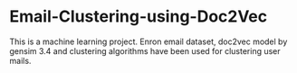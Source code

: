 # Email-Clustering-using-Doc2Vec
This is a machine learning project. Enron email dataset, doc2vec model by gensim 3.4 and clustering algorithms have been used for clustering user mails.
